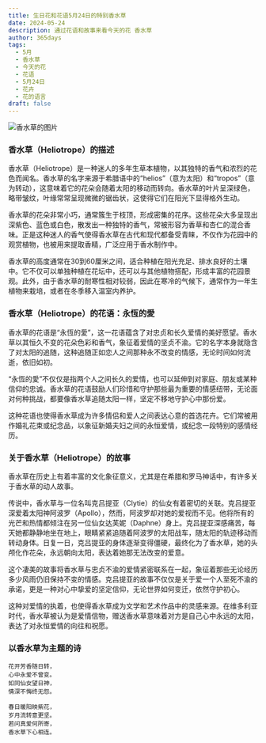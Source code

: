 ```yaml
---
title: 生日花和花语5月24日的特别香水草
date: 2024-05-24
description: 通过花语和故事来看今天的花 香水草
author: 365days
tags:
  - 5月
  - 香水草
  - 今天的花
  - 花语
  - 5月24日
  - 花卉
  - 花的语言
draft: false
---
```



![香水草的图片](https://cdn.pixabay.com/photo/2017/08/18/13/52/vanilla-flower-2655056_1280.jpg#center#center)


### 香水草（Heliotrope）的描述

香水草（Heliotrope）是一种迷人的多年生草本植物，以其独特的香气和浓烈的花色而闻名。香水草的名字来源于希腊语中的“helios”（意为太阳）和“tropos”（意为转动），这意味着它的花朵会随着太阳的移动而转向。香水草的叶片呈深绿色，略带皱纹，叶缘常常呈现微微的锯齿状，这使得它们在阳光下显得格外生动。

香水草的花朵非常小巧，通常簇生于枝顶，形成密集的花序。这些花朵大多呈现出深紫色、蓝色或白色，散发出一种独特的香气，常被形容为香草和杏仁的混合香味。正是这种迷人的香气使得香水草在古代和现代都备受青睐，不仅作为花园中的观赏植物，也被用来提取香精，广泛应用于香水制作中。

香水草的高度通常在30到60厘米之间，适合种植在阳光充足、排水良好的土壤中。它不仅可以单独种植在花坛中，还可以与其他植物搭配，形成丰富的花园景观。此外，由于香水草的耐寒性相对较弱，因此在寒冷的气候下，通常作为一年生植物来栽培，或者在冬季移入温室内养护。

### 香水草（Heliotrope）的花语：永恆的愛

香水草的花语是“永恆的愛”，这一花语蕴含了对忠贞和长久爱情的美好愿望。香水草以其恒久不变的花朵色彩和香气，象征着爱情的坚贞不渝。它的名字本身就隐含了对太阳的追随，这种追随正如恋人之间那种永不改变的情感，无论时间如何流逝，依旧如初。

“永恆的愛”不仅仅是指两个人之间长久的爱情，也可以延伸到对家庭、朋友或某种信仰的忠诚。香水草的花语鼓励人们珍惜和守护那些最为重要的情感纽带，无论面对何种挑战，都要像香水草追随太阳一样，坚定不移地守护心中那份爱。

这种花语也使得香水草成为许多情侣和爱人之间表达心意的首选花卉。它们常被用作婚礼花束或纪念品，以象征新婚夫妇之间的永恒爱情，或纪念一段特别的感情经历。

### 关于香水草（Heliotrope）的故事

香水草在历史上有着丰富的文化象征意义，尤其是在希腊和罗马神话中，有许多关于香水草的动人故事。

传说中，香水草与一位名叫克吕提亚（Clytie）的仙女有着密切的关联。克吕提亚深爱着太阳神阿波罗（Apollo），然而，阿波罗却对她的爱视而不见。他将所有的光芒和热情都倾注在另一位仙女达芙妮（Daphne）身上。克吕提亚深感痛苦，每天她都静静地坐在地上，眼睛紧紧追随着阿波罗的太阳战车，随太阳的轨迹移动而转动身体。日复一日，克吕提亚的身体逐渐变得僵硬，最终化为了香水草，她的头颅化作花朵，永远朝向太阳，表达着她那无法改变的爱意。

这个凄美的故事将香水草与忠贞不渝的爱情紧密联系在一起，象征着那些无论经历多少风雨仍旧保持不变的情感。克吕提亚的故事不仅仅是关于爱一个人至死不渝的承诺，更是一种对心中挚爱的坚定信仰，无论世界如何变迁，依然守护初心。

这种对爱情的执着，也使得香水草成为文学和艺术作品中的灵感来源。在维多利亚时代，香水草被认为是爱情信物，赠送香水草意味着对方是自己心中永远的太阳，表达了对永恒爱情的向往和祝愿。

### 以香水草为主题的诗

	花开芳香随日转，  
	心中永爱不曾变。  
	如同仙女望日神，  
	情深不悔终无怨。
	
	春日暖阳映紫花，  
	岁月流转意更坚。  
	若问真爱何所寄，  
	香水草下心相连。
